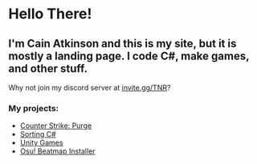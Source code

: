 # Hello There!
## I'm Cain Atkinson and this is my site, but it is mostly a landing page. I code C#, make games, and other stuff.
Why not join my discord server at [invite.gg/TNR](https://invite.gg/tnr)?
### My projects:
- [Counter Strike: Purge](CSPurge)
- [Sorting C#](sortingCsharp)
- [Unity Games](UnityGames)
- [Osu! Beatmap Installer](https://github.com/cainy-a/BeatmapInstaller)
